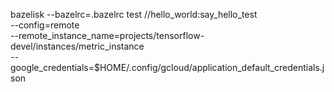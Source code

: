 bazelisk --bazelrc=.bazelrc test //hello_world:say_hello_test \
  --config=remote \
  --remote_instance_name=projects/tensorflow-devel/instances/metric_instance \
  --google_credentials=$HOME/.config/gcloud/application_default_credentials.json
